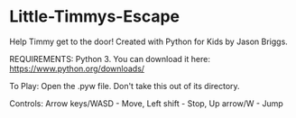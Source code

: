 # Little-Timmys-Escape
Help Timmy get to the door!
Created with Python for Kids by Jason Briggs.

REQUIREMENTS:
Python 3. You can download it here: https://www.python.org/downloads/

To Play:
Open the .pyw file. Don't take this out of its directory.

Controls: Arrow keys/WASD - Move, Left shift - Stop, Up arrow/W - Jump
